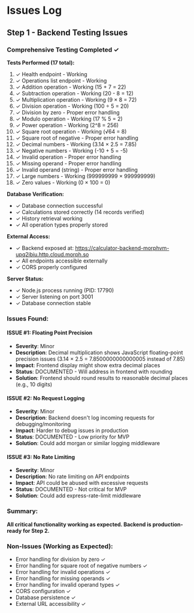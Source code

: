 # Issues Log

## Step 1 - Backend Testing Issues

### Comprehensive Testing Completed ✓

**Tests Performed (17 total):**
1. ✓ Health endpoint - Working
2. ✓ Operations list endpoint - Working
3. ✓ Addition operation - Working (15 + 7 = 22)
4. ✓ Subtraction operation - Working (20 - 8 = 12)
5. ✓ Multiplication operation - Working (9 × 8 = 72)
6. ✓ Division operation - Working (100 ÷ 5 = 20)
7. ✓ Division by zero - Proper error handling
8. ✓ Modulo operation - Working (17 % 5 = 2)
9. ✓ Power operation - Working (2^8 = 256)
10. ✓ Square root operation - Working (√64 = 8)
11. ✓ Square root of negative - Proper error handling
12. ✓ Decimal numbers - Working (3.14 × 2.5 = 7.85)
13. ✓ Negative numbers - Working (-10 + 5 = -5)
14. ✓ Invalid operation - Proper error handling
15. ✓ Missing operand - Proper error handling
16. ✓ Invalid operand (string) - Proper error handling
17. ✓ Large numbers - Working (999999999 × 999999999)
18. ✓ Zero values - Working (0 × 100 = 0)

**Database Verification:**
- ✓ Database connection successful
- ✓ Calculations stored correctly (14 records verified)
- ✓ History retrieval working
- ✓ All operation types properly stored

**External Access:**
- ✓ Backend exposed at: https://calculator-backend-morphvm-upq2ibiu.http.cloud.morph.so
- ✓ All endpoints accessible externally
- ✓ CORS properly configured

**Server Status:**
- ✓ Node.js process running (PID: 17790)
- ✓ Server listening on port 3001
- ✓ Database connection stable

### Issues Found:

#### ISSUE #1: Floating Point Precision
- **Severity**: Minor
- **Description**: Decimal multiplication shows JavaScript floating-point precision issues (3.14 × 2.5 = 7.8500000000000005 instead of 7.85)
- **Impact**: Frontend display might show extra decimal places
- **Status**: DOCUMENTED - Will address in frontend with rounding
- **Solution**: Frontend should round results to reasonable decimal places (e.g., 10 digits)

#### ISSUE #2: No Request Logging
- **Severity**: Minor
- **Description**: Backend doesn't log incoming requests for debugging/monitoring
- **Impact**: Harder to debug issues in production
- **Status**: DOCUMENTED - Low priority for MVP
- **Solution**: Could add morgan or similar logging middleware

#### ISSUE #3: No Rate Limiting
- **Severity**: Minor
- **Description**: No rate limiting on API endpoints
- **Impact**: API could be abused with excessive requests
- **Status**: DOCUMENTED - Not critical for MVP
- **Solution**: Could add express-rate-limit middleware

### Summary:
**All critical functionality working as expected. Backend is production-ready for Step 2.**

### Non-Issues (Working as Expected):
- Error handling for division by zero ✓
- Error handling for square root of negative numbers ✓
- Error handling for invalid operations ✓
- Error handling for missing operands ✓
- Error handling for invalid operand types ✓
- CORS configuration ✓
- Database persistence ✓
- External URL accessibility ✓

